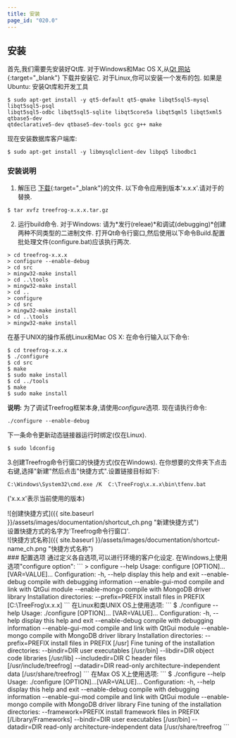 ```yaml
---
title: 安装
page_id: "020.0"
---
```

## 安装
首先,我们需要先安装好Qt库.
对于Windows和Mac OS X,从[Qt 网站](http://qt-project.org/downloads){:target="_blank"} 下载并安装它.
对于Linux,你可以安装一个发布的包.
如果是Ubuntu:
安装Qt库和开发工具
```
$ sudo apt-get install -y qt5-default qt5-qmake libqt5sql5-mysql libqt5sql5-psql
libqt5sql5-odbc libqt5sql5-sqlite libqt5core5a libqt5qml5 libqt5xml5 qtbase5-dev
qtdeclarative5-dev qtbase5-dev-tools gcc g++ make
```
现在安装数据库客户端库:
```
$ sudo apt-get install -y libmysqlclient-dev libpq5 libodbc1
```
### 安装说明
1. 解压已 [下载](http://www.treefrogframework.org/ja/%E3%83%80%E3%82%A6%E3%83%B3%E3%83%AD%E3%83%BC%E3%83%89){:target="_blank"}的文件.
以下命令应用到版本'x.x.x'.请对于的替换.
```
$ tar xvfz treefrog-x.x.x.tar.gz
```
2. 运行build命令.
对于Windows:
请为*发行(releae)*和调试(debugging)*创建两种不同类型的二进制文件.
打开Qt命令行窗口,然后使用以下命令Build.配置批处理文件(configure.bat)应该执行两次.
```
> cd treefrog-x.x.x
> configure --enable-debug
> cd src
> mingw32-make install
> cd ..\tools
> mingw32-make install
> cd ..
> configure
> cd src
> mingw32-make install
> cd ..\tools
> mingw32-make install
```
在基于UNIX的操作系统Linux和Mac OS X:
在命令行输入以下命令:
```
$ cd treefrog-x.x.x
$ ./configure
$ cd src
$ make
$ sudo make install
$ cd ../tools
$ make
$ sudo make install
```
**说明:**
为了调试Treefrog框架本身,请使用*configure*选项.
现在请执行命令:
```
./configure --enable-debug
```
下一条命令更新动态链接器运行时绑定(仅在Linux).
```
$ sudo ldconfig
```
3.创建Treefrog命令行窗口的快捷方式(仅在Windows).
在你想要的文件夹下点击右键,选择"新建"然后点击"快捷方式".设置链接目标如下:
```
C:\Windows\System32\cmd.exe /K  C:\TreeFrog\x.x.x\bin\tfenv.bat
```
('x.x.x'表示当前使用的版本)
<div class="img-center" markdown="1">![创建快捷方式]({{ site.baseurl }}/assets/images/documentation/shortcut_ch.png "新建快捷方式")
</div>
设置快捷方式的名字为'Treefrog命令行窗口'.
<div class="img-center" markdown="1">![快捷方式名称]({{ site.baseurl }}/assets/images/documentation/shortcut-name_ch.png "快捷方式名称")
</div>
### 配置选项
通过定义各自选项,可以进行环境的客户化设定.
在Windows上使用选项"configure option":
```
> configure --help
Usage: configure [OPTION]... [VAR=VALUE]...
Configuration:
-h, --help          display this help and exit
--enable-debug      compile with debugging information
--enable-gui-mod    compile and link with QtGui module
--enable-mongo      compile with MongoDB driver library
Installation directories:
--prefix=PREFIX     install files in PREFIX [C:\TreeFrog\x.x.x]
```
在Linux和类UNIX OS上使用选项:
```
$ ./configure --help
Usage: ./configure [OPTION]... [VAR=VALUE]...
Configuration:
-h, --help display this help and exit
--enable-debug compile with debugging information
--enable-gui-mod compile and link with QtGui module
--enable-mongo compile with MongoDB driver library
Installation directories:
--prefix=PREFIX     install files in PREFIX [/usr]
Fine tuning of the installation directories:
--bindir=DIR        user executables [/usr/bin]
--libdir=DIR        object code libraries [/usr/lib]
--includedir=DIR    C header files [/usr/include/treefrog]
--datadir=DIR       read-only architecture-independent data [/usr/share/treefrog]
```
在Max OS X上使用选项:
```
$ ./configure --help
Usage: ./configure [OPTION]...[VAR=VALUE]...
Configuration:
-h, --help display this help and exit
--enable-debug compile with debugging information
--enable-gui-mod compile and link with QtGui module
--enable-mongo compile with MongoDB driver library
Fine tuning of the installation directories:
--framework=PREFIX  install framework files in PREFIX [/Library/Frameworks]
--bindir=DIR user executables [/usr/bin]
--datadir=DIR       read-only architecture-independent data [/usr/share/treefrog
```